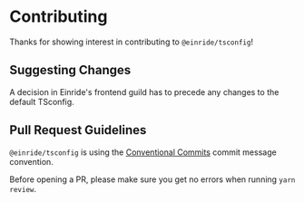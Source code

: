 # Contributing

Thanks for showing interest in contributing to `@einride/tsconfig`!

## Suggesting Changes

A decision in Einride's frontend guild has to precede any changes to the default
TSconfig.

## Pull Request Guidelines

`@einride/tsconfig` is using the
[Conventional Commits](https://www.conventionalcommits.org/) commit message
convention.

Before opening a PR, please make sure you get no errors when running
`yarn review`.
